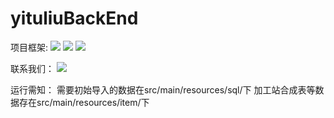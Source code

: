# yituliuBackEnd
项目框架:
![](https://img.shields.io/badge/SpringBoot-2.5.5-brightgreen) ![](https://img.shields.io/badge/Mysql-5.7以上-brightgreen)
![](https://img.shields.io/badge/Redis-7.0.5-brightgreen) 

联系我们：
[![](https://img.shields.io/badge/dynamic/json?color=FE7398&label=罗德岛基建Beta&prefix=%E7%B2%89%E4%B8%9D%E6%95%B0%3A&query=%24.data.totalSubs&url=https%3A%2F%2Fapi.spencerwoo.com%2Fsubstats%2F%3Fsource%3Dbilibili%26queryKey%3D688411531)](https://space.bilibili.com/688411531)

运行需知：
需要初始导入的数据在src/main/resources/sql/下
加工站合成表等数据存在src/main/resources/item/下
